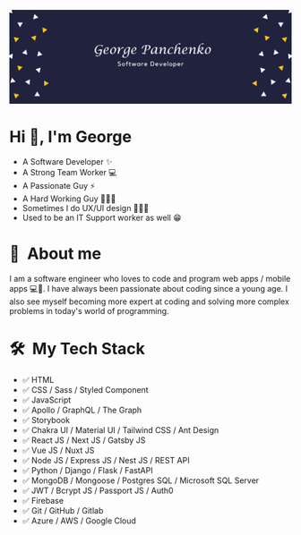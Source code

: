 ![George Panchenko homepage](banner.png)

<h1 align="left">Hi 👋, I'm George </h1>

- A Software Developer ✨
- A Strong Team Worker 💻
- A Passionate Guy ⚡️
- A Hard Working Guy 👨🏻‍💻
- Sometimes I do UX/UI design 🧑🏻‍🎨
- Used to be an IT Support worker as well 😁

# 💬&nbsp; About me
I am a software engineer who loves to code and program web apps / mobile apps 💻📱. I have always been passionate about coding since a young age. I also see myself becoming more expert at coding and solving more complex problems in today's world of programming.

# 🛠 &nbsp;My Tech Stack
- ✅ HTML
- ✅ CSS / Sass / Styled Component
- ✅ JavaScript
- ✅ Apollo / GraphQL / The Graph
- ✅ Storybook
- ✅ Chakra UI / Material UI / Tailwind CSS / Ant Design
- ✅ React JS / Next JS / Gatsby JS
- ✅ Vue JS / Nuxt JS
- ✅ Node JS / Express JS / Nest JS / REST API
- ✅ Python / Django / Flask / FastAPI
- ✅ MongoDB / Mongoose / Postgres SQL / Microsoft SQL Server
- ✅ JWT / Bcrypt JS / Passport JS / Auth0
- ✅ Firebase
- ✅ Git / GitHub / Gitlab
- ✅ Azure / AWS / Google Cloud
